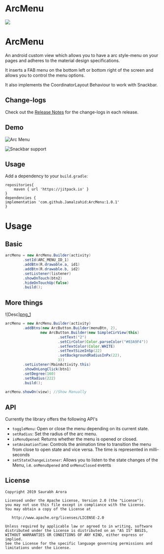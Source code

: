# ArcMenu
[![](https://jitpack.io/v/Jamalzahid/ArcMenu.svg)](https://jitpack.io/#Jamalzahid/ArcMenu)

 ArcMenu
=================

An android custom view which allows you to have a arc style-menu on your pages and adheres to the material design specifications.

It inserts a FAB menu on the bottom left or bottom right of the screen and allows you to control the menu options.

It also implements the CoordinatorLayout Behaviour to work with Snackbar.

Change-logs
-------
Check out the [Release Notes](https://github.com/Jamalzahid/ArcMenu/releases "Releases") for the change-logs in each release.

Demo
-------
![Arc Menu](https://raw.githubusercontent.com/saurabharora90/MaterialArcMenu/develop/assets/show_menu.gif)

![Snackbar support](https://raw.githubusercontent.com/saurabharora90/MaterialArcMenu/develop/assets/snackbar.gif)

Usage
-------
Add a dependency to your `build.gradle`:
    
    repositories{
        maven { url 'https://jitpack.io' }
    }
    dependencies {
    implementation 'com.github.Jamalzahid:ArcMenu:1.0.1'
    }

# Usage
## Basic
```java
arcMenu = new ArcMenu.Builder(activity)
        .setId(ARC_MENU_ID_1)
        .addBtn(R.drawable.a, id1)
        .addBtn(R.drawable.b, id2)
        .setListener(listener)
        .showOnTouch(btn2)
        .hideOnTouchUp(false)
        .build();
```

## More things

![Desc][png_1](https://github.com/Jamalzahid/ArcMenu/blob/main/Arcmenu/1.png)

```java
arcMenu = new ArcMenu.Builder(activity)
        .addBtns(new ArcButton.Builder(menuBtn, 2),
                new ArcButton.Builder(new SimpleCirView(this)
                        .setText("2")
                        .setCirColor(Color.parseColor("#03A9F4"))
                        .setTextColor(Color.WHITE)
                        .setTextSizeInSp(22)
                        .setBackgroundRadiusInPx(22),
                        3))
        .setListener(MainActivity.this)
        .showOnLongClick(btn1)
        .setDegree(160)
        .setRadius(222)
        .build();
        
arcMenu.showOn(view); //Show Manually
```

API
-------
Currently the library offers the following API's

 - `toggleMenu`: Open or close the menu depending on its current state.
 - `setRadius`: Set the radius of the arc menu.
 - `isMenuOpened`: Returns whether the menu is opened or closed.
 - `setAnimationTime`: Controls the animation time to transition the menu from close to open state and vice versa. The time is represented in milli-seconds
 - `setStateChangeListener`: Allows you to listen to the state changes of the Menu, i.e. `onMenuOpened` and `onMenuClosed` events

License
-------

    Copyright 2019 Saurabh Arora

    Licensed under the Apache License, Version 2.0 (the "License");
    you may not use this file except in compliance with the License.
    You may obtain a copy of the License at

       http://www.apache.org/licenses/LICENSE-2.0

    Unless required by applicable law or agreed to in writing, software
    distributed under the License is distributed on an "AS IS" BASIS,
    WITHOUT WARRANTIES OR CONDITIONS OF ANY KIND, either express or implied.
    See the License for the specific language governing permissions and
    limitations under the License.